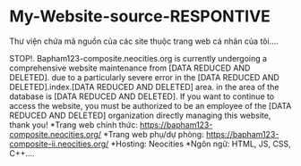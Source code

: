 # My-Website-source-RESPONTIVE
Thư viện chứa mã nguồn của các site thuộc trang web cá nhân của tôi....

STOP!. Bapham123-composite.neocities.org is currently undergoing a comprehensive website maintenance from [DATA REDUCED AND DELETED]. due to a particularly severe error in the [DATA REDUCED AND DELETED].index.[DATA REDUCED AND DELETED] area. in the area of the database is [DATA REDUCED AND DELETED].
If you want to continue to access the website, you must be authorized to be an employee of the [DATA REDUCED AND DELETED] organization directly managing this website, thank you!
*Trang web chính thức: https://bapham123-composite.neocities.org/
*Trang web phụ/dự phòng: https://bapham123-composite-ii.neocities.org/
*Hosting: Neocities
*Ngôn ngữ: HTML, JS, CSS, C++....
